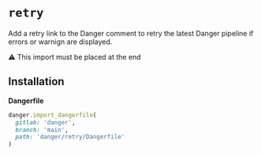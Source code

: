 # `retry`

Add a retry link to the Danger comment to retry the latest Danger pipeline if errors or warnign are displayed.

⚠️ This import must be placed at the end

## Installation

**Dangerfile**

```ruby
danger.import_dangerfile(
  gitlab: 'danger',
  branch: 'main',
  path: 'danger/retry/Dangerfile'
)
```
